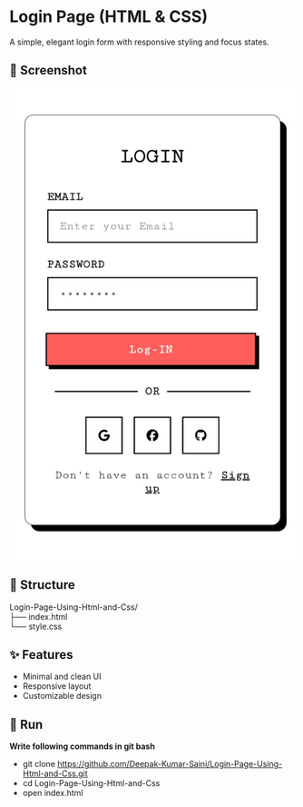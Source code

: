 # Login Page (HTML & CSS)
A simple, elegant login form with responsive styling and focus states.
## 📸 Screenshot
![Screenshot](https://raw.githubusercontent.com/Deepak-Kumar-Saini/Login-Page-Using-Html-and-Css/refs/heads/main/Screenshot.jpg)
## 📂 Structure
Login-Page-Using-Html-and-Css/  
├── index.html  
└── style.css  

## ✨ Features
- Minimal and clean UI  
- Responsive layout
- Customizable design  

## 🚀 Run
**Write following commands in git bash**
- git clone https://github.com/Deepak-Kumar-Saini/Login-Page-Using-Html-and-Css.git
- cd Login-Page-Using-Html-and-Css
- open index.html
